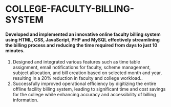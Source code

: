
# COLLEGE-FACULTY-BILLING-SYSTEM	

#### Developed and implemented an innovative online faculty billing system using HTML, CSS, JavaScript, PHP and MySQL effectively streamlining the billing process and reducing the time required from days to just 10 minutes.
1. Designed and integrated various features such as time table assignment, email notifications for faculty, scheme management, subject allocation, and bill creation based on selected month and year, resulting in a 20% reduction in faculty and college workload..
2. Successfully improved operational efficiency by digitizing the entire offline facility billing system, leading to significant time and cost savings for the college while enhancing accuracy and accessibility of billing information.




